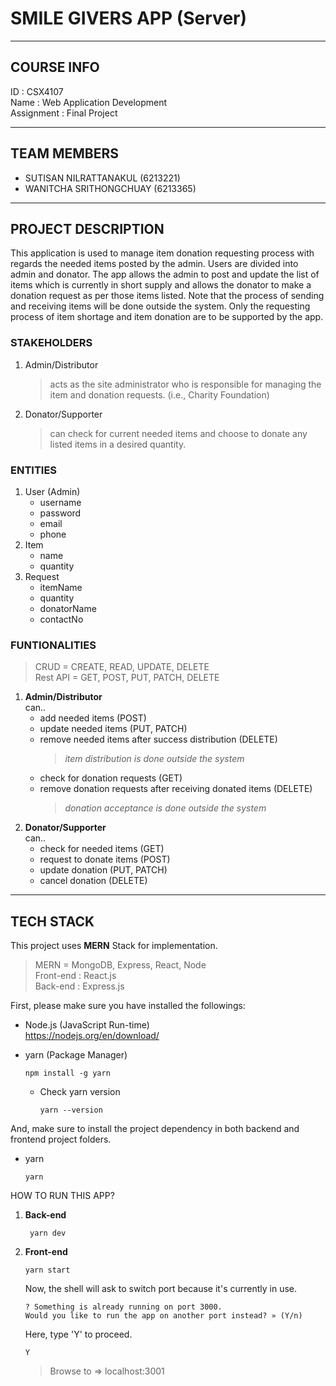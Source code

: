# SMILE GIVERS APP (Server)
----------------------------------------------------

## COURSE INFO
ID : CSX4107 <br />
Name : Web Application Development <br />
Assignment : Final Project

----------------------------------------------------

## TEAM MEMBERS 
- SUTISAN NILRATTANAKUL (6213221) <br />
- WANITCHA SRITHONGCHUAY (6213365) 

----------------------------------------------------

## PROJECT DESCRIPTION
This application is used to manage item donation requesting process with regards the needed items posted by the admin. Users are divided into admin and donator. The app allows the admin to post and update the list of items which is currently in short supply and allows the donator to make a donation request as per those items listed. Note that the process of sending and receiving items will be done outside the system. Only the requesting process of item shortage and item donation are to be supported by the app.

### STAKEHOLDERS
1. Admin/Distributor 
   > acts as the site administrator who is responsible for managing the item and donation requests. (i.e., Charity Foundation)
2. Donator/Supporter
   > can check for current needed items and choose to donate any listed items in a desired quantity.

### ENTITIES
1. User (Admin)
   - username
   - password
   - email
   - phone
2. Item
   - name
   - quantity
3. Request
   - itemName
   - quantity
   - donatorName
   - contactNo

### FUNTIONALITIES
> CRUD = CREATE, READ, UPDATE, DELETE <br />
> Rest API = GET, POST, PUT, PATCH, DELETE
1. **Admin/Distributor** <br />
   can..
   - add needed items (POST)
   - update needed items (PUT, PATCH)
   - remove needed items after success distribution (DELETE) <br />
     > *item distribution is done outside the system*
   - check for donation requests (GET)
   - remove donation requests after receiving donated items (DELETE) 
     > *donation acceptance is done outside the system*
2. **Donator/Supporter** <br />
   can..
   - check for needed items (GET)
   - request to donate items (POST)
   - update donation (PUT, PATCH)
   - cancel donation (DELETE)

----------------------------------------------------

## TECH STACK
This project uses **MERN** Stack for implementation.
> MERN = MongoDB, Express, React, Node <br />
> Front-end : React.js <br />
> Back-end : Express.js

First, please make sure you have installed the followings:
- Node.js (JavaScript Run-time) <br />
  https://nodejs.org/en/download/
  
- yarn (Package Manager)
  ```
  npm install -g yarn
  ```
  - Check yarn version
    ```
    yarn --version
    ```
And, make sure to install the project dependency in both backend and frontend project folders.
- yarn
  ```
  yarn
  ```

HOW TO RUN THIS APP?
1. **Back-end**
   ```
    yarn dev
   ```
2. **Front-end**
   ```
   yarn start
   ```
   Now, the shell will ask to switch port because it's currently in use.
   ```
   ? Something is already running on port 3000.
   Would you like to run the app on another port instead? » (Y/n) 
   ```
   Here, type 'Y' to proceed.
   ```
   Y
   ```
   > Browse to => localhost:3001

